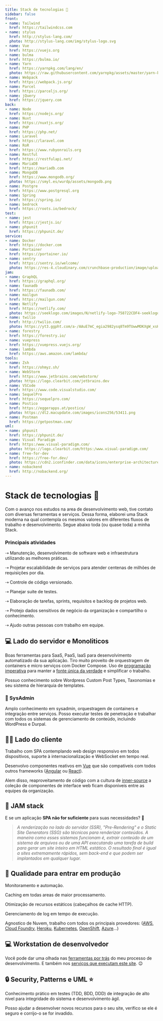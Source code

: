 ```yaml
---
title: Stack de tecnologias 📂
sidebar: false
front:
- name: Tailwind
  href: https://tailwindcss.com
- name: stylus
  href: http://stylus-lang.com/
  photo: http://stylus-lang.com/img/stylus-logo.svg
- name: Vue
  href: https://vuejs.org
- name: bulma
  href: https://bulma.io/
- name: Yarn
  href: https://yarnpkg.com/lang/en/
  photo: https://raw.githubusercontent.com/yarnpkg/assets/master/yarn-kitten-circle.png
- name: Webpack
  href: https://webpack.js.org/
- name: Parcel
  href: https://parceljs.org/
- name: jQuery
  href: https://jquery.com
back:
- name: Node
  href: https://nodejs.org/
- name: Nuxt
  href: https://nuxtjs.org/
- name: PHP
  href: https://php.net/
- name: Laravel
  href: https://laravel.com
- name: RoR
  href: https://www.rubyonrails.org
- name: Restful
  href: https://restfulapi.net/
- name: MariaDB
  href: https://mariadb.com
- name: MongoDB
  href: https://www.mongodb.org/
  photo: https://smyl.es/wurdp/assets/mongodb.png
- name: Postgre
  href: https://www.postgresql.org
- name: Spring
  href: https://spring.io/
- name: bedrock
  href: https://roots.io/bedrock/
test:
- name: jest
  href: https://jestjs.io/
- name: phpunit
  href: https://phpunit.de/
service:
- name: Docker
  href: https://docker.com
- name: Portainer
  href: https://portainer.io/
- name: sentry
  href: https://sentry.io/welcome/
  photo: https://res-4.cloudinary.com/crunchbase-production/image/upload/c_lpad,h_256,w_256,f_auto,q_auto:eco/v1424297929/rhfze61a1pxtxuxny98x.png
jam:
- name: GraphQL
  href: https://graphql.org/
- name: faunadb
  href: https://faunadb.com/
- name: mailgun
  href: https://mailgun.com/
- name: Netlify
  href: https://netlify.com/
  photo: https://seeklogo.com/images/N/netlify-logo-758722CDF4-seeklogo.com.png
- name: twilio
  href: http://twilio.com/
  photo: https://yt3.ggpht.com/a-/AAuE7mC_egia2982ysq8Tm9TUwwMOKXgW_xsHTqiXg=s900-mo-c-c0xffffffff-rj-k-no
- name: forestry
  href: https://forestry.io/
- name: vuepress
  href: https://vuepress.vuejs.org/
- name: lambda
  href: https://aws.amazon.com/lambda/
tools:
- name: Zsh
  href: https://ohmyz.sh/
- name: WebStorm
  href: https://www.jetbrains.com/webstorm/
  photo: https://logo.clearbit.com/jetbrains.dev
- name: VSCode
  href: https://www.code.visualstudio.com/
- name: SequelPro
  href: https://sequelpro.com/
- name: Postico
  href: https://eggerapps.at/postico/
  photo: https://dl2.macupdate.com/images/icons256/53411.png
- name: Postman
  href: https://getpostman.com/
uml:
- name: phpunit
  href: https://phpunit.de/
- name: Visual Paradigm
  href: https:/www.visual-paradigm.com/
  photo: https://logo.clearbit.com/https:/www.visual-paradigm.com/
- name: free-for-dev
  href: https://free-for.dev/
  photo: https://cdn2.iconfinder.com/data/icons/enterprise-architecture-togaf-colored/512/Data_architecture-512.png
- name: nobackend
  href: http://nobackend.org/
---
```

# Stack de tecnologias 📂

Com o avanço nos estudos na area de desenvolvimento web, tive contato com diversas ferramentas e serviços. Dessa forma, elaborei uma Stack moderna na qual contempla os mesmos valores em diferentes fluxos de trabalho e desenvolvimento. Segue abaixo toda (ou quase toda) a minha Stack.</br>

### Principais atividades 

⇢ Manutenção, desenvolvimento de software web e infraestrutura utilizando as melhores práticas.

⇢ Projetar escalabilidade de serviços para atender centenas de milhões de requisições por dia.

⇢ Controle de código versionado.

⇢ Planejar suite de testes.

⇢ Elaboração de tarefas, sprints, requisitos e backlog de projetos web.

⇢ Protejo dados sensitivos de negócio da organização e compartilho o conhecimento. 

⇢ Ajudo outras pessoas com trabalho em equipe.

## 💻 Lado do servidor e Monoliticos


<BaseStack group="back" />

Boas ferramentas para SaaS, PaaS, IaaS para desenvolvimento automatizado da sua aplicação.
Tiro muito proveito de orquestragem de containers e micro serviços com Docker Compose. Uso de [programação imperativa](https://pt.wikipedia.org/wiki/Programa%C3%A7%C3%A3o_imperativa) para manter a [fonte única da verdade](https://en.wikipedia.org/wiki/Single_source_of_truth) e simplificar o trabalho.

Possuo conhecimento sobre Wordpress Custom Post Types, Taxonomias e seu sistema de hierarquia de templates.

### 🔐 SysAdmin

Amplo conhecimento em sysadmin, orquestragem de containers e integração entre serviços. Posso executar testes de penetração e trabalhar com todos os sistemas de gerenciamento de conteúdo, incluindo WordPress e Durpal.  



<BaseStack group="service" />

## 👨‍💻 Lado do cliente

Trabalho com SPA contemplando web design responsivo em todos dispositivos, suporte à internacionalização e WebSocket em tempo real.

Desenvolvo componentes reativos em [Vue](https://vuejs.org/) que são compatíveis com todos outros frameworks ([Angular](https://angular.io/) ou [React](https://reactjs.org/)).

<BaseStack group="front" />

Alem disso, reaproveitamento de código com a cultura de [inner-source](https://en.wikipedia.org/wiki/Inner_source) a coleção de componentes de interface web ficam disponiveis entre as equipes da organização.

## 🎯 JAM stack

E se um aplicação __SPA não for suficiente__ para suas necessidades? 🤔 

> *A renderização no lado do servidor (SSR), "Pre-Rendering" e o Static Site Generators (SSG) são técnicas para renderizar conteúdos. 
A maneira como esses sistemas funcionam é, extrair conteúdo de um sistema de arquivos ou de uma API executando uma tarefa de build para gerar um site inteiro em HTML estático.
O resultado final é igual a sites extremamente rápidos, sem back-end e que podem ser implantados em qualquer lugar.*


<BaseStack group="jam" />

## 🚀 Qualidade para entrar em produção

Monitoramento e automação.

Caching em todas areas de maior processamento. 

Otimização de recursos estáticos (cabeçalhos de cache HTTP).

Gerenciamento de log em tempo de execução.

Agnostico de Nuvem, trabalho com todos os principais provedores: ([AWS](https://aws.amazon.com/), [Cloud Foundry](https://www.cloudfoundry.org/), [Heroku](https://heroku.com/), [Kubernetes](https://kubernetes.io/), [OpenShift](https://www.openshift.com/), [Azure](https://azure.microsoft.com/)…)

<BaseStack group="prod" />

## 💻 Workstation de desenvolvedor

Você pode dar uma olhada nas [ferramentas por trás](https://github.com/thomasgroch/dotfiles/blob/master/Brewfile) do meu processo de desenvolvimento. E também nos [serviços que executam este site](https://github.com/thomasgroch/my-awesome-portfolio). 😉

<BaseStack group="tools" />

## 🔒 Security, Patterns e UML ⭐

Conhecimento prático em testes (TDD, BDD, DDD) de integração de alto nivel para integridade do sistema e desenvolvimento ágil.

Posso ajudar a desenvolver novos recursos para o seu site, verifico se ele é seguro e corrijo-o se for invadido.

<BaseStack group="uml" />
